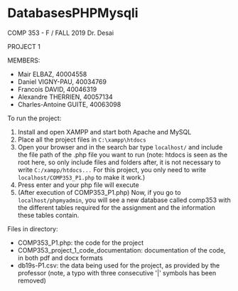# DatabasesPHPMysqli
COMP 353 - F / FALL 2019
Dr. Desai

PROJECT 1

MEMBERS:
- Mair ELBAZ, 40004558
- Daniel VIGNY-PAU, 40034769
- Francois DAVID, 40046319
- Alexandre THERRIEN, 40057134
- Charles-Antoine GUITE, 40063098

To run the project:

1) Install and open XAMPP and start both Apache and MySQL
2) Place all the project files in `C:\xampp\htdocs`
3) Open your browser and in the search bar type `localhost/` and include the file path of the .php file you want to run (note: htdocs is seen as the root here, so only include files and folders after, it is not necessary to write `C:/xampp/htdocs...` For this project, you only need to write `localhost/COMP353_P1.php` to make it work.)
4) Press enter and your php file will execute
5) (After execution of COMP353_P1.php) Now, if you go to `localhost/phpmyadmin`, you will see a new database called comp353 with the different tables required for the assignment and the information these tables contain.

Files in directory:
- COMP353_P1.php: the code for the project
- COMP353_project_1_code_documentation: documentation of the code, in both pdf and docx formats
- db19s-P1.csv: the data being used for the project, as provided by the professor (note, a typo with three consecutive '|' symbols has been removed)
